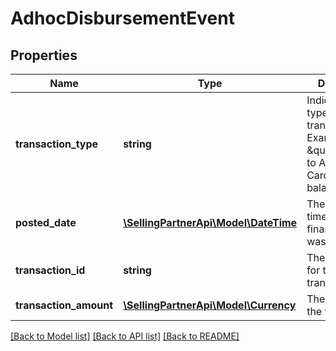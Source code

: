 # AdhocDisbursementEvent

## Properties
Name | Type | Description | Notes
------------ | ------------- | ------------- | -------------
**transaction_type** | **string** | Indicates the type of transaction.  Example: \&quot;Disbursed to Amazon Gift Card balance\&quot; | [optional] 
**posted_date** | [**\SellingPartnerApi\Model\\DateTime**](\DateTime.md) | The date and time when the financial event was posted. | [optional] 
**transaction_id** | **string** | The identifier for the transaction. | [optional] 
**transaction_amount** | [**\SellingPartnerApi\Model\Currency**](Currency.md) | The amount of the transaction. | [optional] 

[[Back to Model list]](../README.md#documentation-for-models) [[Back to API list]](../README.md#documentation-for-api-endpoints) [[Back to README]](../README.md)


